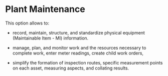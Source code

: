 # Plant Maintenance

This option allows to:

- record, maintain, structure, and standardize physical equipment (Maintainable Item - MI) information.
  
- manage, plan, and monitor work and the resources necessary to complete work, enter meter readings, create child work orders,
    
- simplify the formation of inspection routes, specific measurement points on each asset, measuring aspects, and collating results.